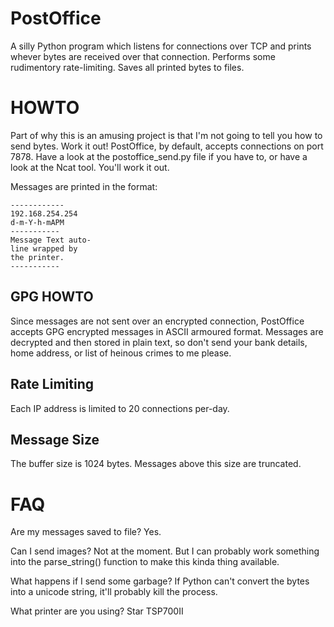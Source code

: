 PostOffice
======================

A silly Python program which listens for connections
over TCP and prints whever bytes are received over
that connection.
Performs some rudimentory
rate-limiting.
Saves all printed bytes to files.

HOWTO
======================

Part of why this is an amusing project is that I'm not going to tell you how to
send bytes. Work it out! 
PostOffice, by default, accepts connections on port 7878.
Have a look at the postoffice_send.py file if you
have to, or have a look at the Ncat tool. You'll work it out.

Messages are printed in the format:

    ------------
    192.168.254.254
    d-m-Y-h-mAPM
    -----------
    Message Text auto-
    line wrapped by
    the printer.
    -----------


GPG HOWTO
----------------------
Since messages are not sent over an encrypted connection, PostOffice accepts
GPG encrypted messages in ASCII armoured format. Messages are decrypted and
then stored in plain text, so don't send your bank details, home address, or
list of heinous crimes to me please.

Rate Limiting
----------------------
Each IP address is limited to 20 connections per-day.

Message Size
---------------------
The buffer size is 1024 bytes. Messages above this size are truncated.


FAQ
====================

Are my messages saved to file?
    Yes.

Can I send images?
    Not at the moment. But I can probably work something into the parse_string() function
    to make this kinda thing available.

What happens if I send some garbage?
    If Python can't convert the bytes into a unicode string, it'll probably kill the process.

What printer are you using?
    Star TSP700II

